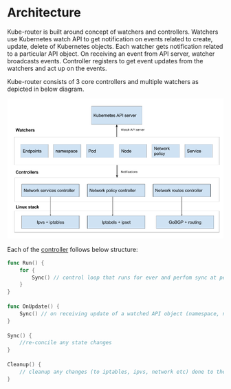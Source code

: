 # Architecture

Kube-router is built around concept of watchers and controllers. Watchers use Kubernetes watch API to get notification
on events related to create, update, delete of Kubernetes objects. Each watcher gets notification related to a
particular API object. On receiving an event from API server, watcher broadcasts events. Controller registers to get
event updates from the watchers and act up on the events.

Kube-router consists of 3 core controllers and multiple watchers as depicted in below diagram.

![Arch](./img/kube-router-arch.png)

Each of the [controller](https://github.com/nholuongut/kube-router/tree/master/app/controllers) follows below
structure:

```go
func Run() {
    for {
        Sync() // control loop that runs for ever and perfom sync at periodic interval
    }
}

func OnUpdate() {
    Sync() // on receiving update of a watched API object (namespace, node, pod, network policy etc)
}

Sync() {
    //re-concile any state changes
}

Cleanup() {
    // cleanup any changes (to iptables, ipvs, network etc) done to the system
}
```
